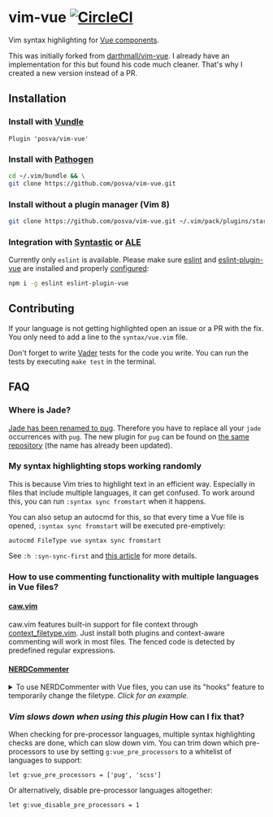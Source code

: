 # vim-vue [![CircleCI](https://img.shields.io/circleci/project/github/posva/vim-vue.svg)](https://circleci.com/gh/posva/vim-vue)

Vim syntax highlighting for [Vue
components](https://vuejs.org/v2/guide/single-file-components.html).

This was initially forked from
[darthmall/vim-vue](https://github.com/darthmall/vim-vue). I already have an
implementation for this but found his code much cleaner. That's why I created a
new version instead of a PR.

## Installation

### Install with [Vundle](https://github.com/VundleVim/Vundle.vim)

```viml
Plugin 'posva/vim-vue'
```

### Install with [Pathogen](https://github.com/tpope/vim-pathogen)

```bash
cd ~/.vim/bundle && \
git clone https://github.com/posva/vim-vue.git
```

### Install without a plugin manager (Vim 8)

```bash
git clone https://github.com/posva/vim-vue.git ~/.vim/pack/plugins/start/vim-vue
```

### Integration with [Syntastic](https://github.com/scrooloose/syntastic) or [ALE](https://github.com/w0rp/ale)

Currently only `eslint` is available. Please make sure
[eslint](http://eslint.org/) and
[eslint-plugin-vue](https://github.com/vuejs/eslint-plugin-vue) are installed
and properly [configured](https://github.com/vuejs/eslint-plugin-vue#rocket-usage):

```bash
npm i -g eslint eslint-plugin-vue
```

## Contributing

If your language is not getting highlighted open an issue or a PR with the fix.
You only need to add a line to the `syntax/vue.vim` file.

Don't forget to write [Vader](https://github.com/junegunn/vader.vim) tests for
the code you write. You can run the tests by executing `make test` in the
terminal.

## FAQ

### Where is Jade?

[Jade has been renamed to pug](https://github.com/pugjs/jade/issues/2184).
Therefore you have to replace all your `jade` occurrences with `pug`. The new
plugin for `pug` can be found on [the same repository](https://github.com/digitaltoad/vim-pug)
(the name has already been updated).

### My syntax highlighting stops working randomly

This is because Vim tries to highlight text in an efficient way. Especially in
files that include multiple languages, it can get confused. To work around
this, you can run `:syntax sync fromstart` when it happens.

You can also setup an autocmd for this, so that every time a Vue file is
opened, `:syntax sync fromstart` will be executed pre-emptively:

```vim
autocmd FileType vue syntax sync fromstart
```

See `:h :syn-sync-first` and [this article](http://vim.wikia.com/wiki/Fix_syntax_highlighting)
for more details.

### How to use commenting functionality with multiple languages in Vue files?

#### [caw.vim](https://github.com/tyru/caw.vim)

caw.vim features built-in support for file context through [context_filetype.vim](https://github.com/Shougo/context_filetype.vim). Just install both plugins and context-aware commenting will work in most files. The fenced code is detected by predefined regular expressions.

#### [NERDCommenter](https://github.com/scrooloose/nerdcommenter)

<details>
<summary>
To use NERDCommenter with Vue files, you can use its "hooks" feature to
temporarily change the filetype. <em>Click for an example.</em>
</summary>

```vim
let g:ft = ''
function! NERDCommenter_before()
  if &ft == 'vue'
    let g:ft = 'vue'
    let stack = synstack(line('.'), col('.'))
    if len(stack) > 0
      let syn = synIDattr((stack)[0], 'name')
      if len(syn) > 0
        exe 'setf ' . substitute(tolower(syn), '^vue_', '', '')
      endif
    endif
  endif
endfunction
function! NERDCommenter_after()
  if g:ft == 'vue'
    setf vue
    let g:ft = ''
  endif
endfunction
```

</details>

### _Vim slows down when using this plugin_ How can I fix that?
When checking for pre-processor languages, multiple syntax highlighting checks are done, which can slow down vim. You can trim down which pre-processors to use by setting `g:vue_pre_processors` to a whitelist of languages to support:

```vim
let g:vue_pre_processors = ['pug', 'scss']
```

Or alternatively, disable pre-processor languages altogether:

```vim
let g:vue_disable_pre_processors = 1
```

